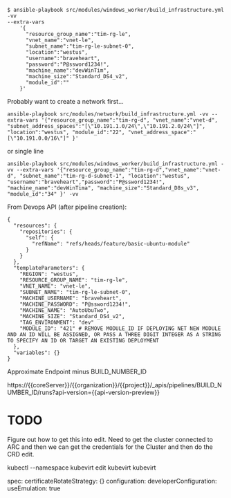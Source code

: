 
```
$ ansible-playbook src/modules/windows_worker/build_infrastructure.yml -vv 
--extra-vars 
    '{
      "resource_group_name":"tim-rg-le", 
      "vnet_name":"vnet-le", 
      "subnet_name":"tim-rg-le-subnet-0", 
      "location":"westus", 
      "username":"braveheart", 
      "password":"P@ssword1234!", 
      "machine_name":"devWinTim",
      "machine_size":"Standard_DS4_v2", 
      "module_id":"" 
    }'
```

Probably want to create a network first... 
```
ansible-playbook src/modules/network/build_infrastructure.yml -vv --extra-vars '{"resource_group_name":"tim-rg-d", "vnet_name":"vnet-d", "subnet_address_spaces":"[\"10.191.1.0/24\",\"10.191.2.0/24\"]", "location":"westus", "module_id":"22", "vnet_address_space":"[\"10.191.0.0/16\"]" }'
```

or single line
```
ansible-playbook src/modules/windows_worker/build_infrastructure.yml -vv --extra-vars '{"resource_group_name":"tim-rg-d","vnet_name":"vnet-d", "subnet_name":"tim-rg-d-subnet-1", "location":"westus", "username":"braveheart","password":"P@ssword1234!", "machine_name":"devWinTima", "machine_size":"Standard_D8s_v3", "module_id":"34" }' -vv
```

From Devops API (after pipeline creation):
```
{
  "resources": {
    "repositories": {
      "self": {
        "refName": "refs/heads/feature/basic-ubuntu-module"
      }
    }
  },
  "templateParameters": { 
    "REGION": "westus",
    "RESOURCE_GROUP_NAME": "tim-rg-le",
    "VNET_NAME": "vnet-le",
    "SUBNET_NAME": "tim-rg-le-subnet-0",
    "MACHINE_USERNAME": "braveheart",
    "MACHINE_PASSWORD": "P@ssword1234!",
    "MACHINE_NAME": "AutoUbuTwo",
    "MACHINE_SIZE": "Standard_DS4_v2",
    "TAG_ENVIRONMENT": "dev"
    "MODULE_ID": "421" # REMOVE MODULE_ID IF DEPLOYING NET NEW MODULE AND AN ID WILL BE ASSIGNED, OR PASS A THREE DIGIT INTEGER AS A STRING TO SPECIFY AN ID OR TARGET AN EXISTING DEPLOYMENT
  },
  "variables": {}
}
``` 

Approximate Endpoint minus BUILD_NUMBER_ID 

https://{{coreServer}}/{{organization}}/{{project}}/_apis/pipelines/BUILD_NUMBER_ID/runs?api-version={{api-version-preview}}


# TODO 

Figure out how to get this into edit. Need to get the cluster connected to ARC and then we can get the credentials for the Cluster and then do the CRD edit. 

 kubectl --namespace kubevirt edit kubevirt kubevirt

spec:
  certificateRotateStrategy: {}
  configuration:
    developerConfiguration:
      useEmulation: true

